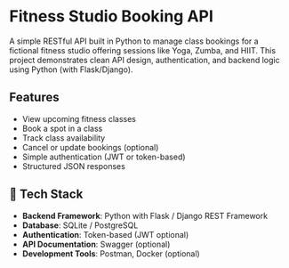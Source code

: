 #  Fitness Studio Booking API

A simple RESTful API built in Python to manage class bookings for a fictional fitness studio offering sessions like Yoga, Zumba, and HIIT. This project demonstrates clean API design, authentication, and backend logic using Python (with Flask/Django).

##  Features

- View upcoming fitness classes
- Book a spot in a class
- Track class availability
- Cancel or update bookings (optional)
- Simple authentication (JWT or token-based)
- Structured JSON responses

## 🚀 Tech Stack

- **Backend Framework**: Python with Flask / Django REST Framework
- **Database**: SQLite / PostgreSQL
- **Authentication**: Token-based (JWT optional)
- **API Documentation**: Swagger (optional)
- **Development Tools**: Postman, Docker (optional)

